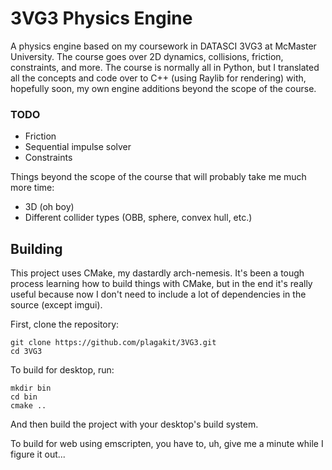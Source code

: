 # 3VG3 Physics Engine

A physics engine based on my coursework in DATASCI 3VG3 at McMaster University. 
The course goes over 2D dynamics, collisions, friction, constraints, and more. The course is
normally all in Python, but I translated all the concepts and code over to C++ (using Raylib
for rendering) with, hopefully soon, my own engine additions beyond the scope of the course.

### TODO
- Friction
- Sequential impulse solver
- Constraints

Things beyond the scope of the course that will probably take me much more time:
- 3D (oh boy)
- Different collider types (OBB, sphere, convex hull, etc.)


## Building

This project uses CMake, my dastardly arch-nemesis. It's been a tough process learning how
to build things with CMake, but in the end it's really useful because now I don't need to
include a lot of dependencies in the source (except imgui).

First, clone the repository:
```
git clone https://github.com/plagakit/3VG3.git
cd 3VG3
```

To build for desktop, run:
```
mkdir bin
cd bin
cmake ..
```
And then build the project with your desktop's build system.

To build for web using emscripten, you have to, uh, give me a minute while I figure it out...

